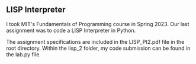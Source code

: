 ## LISP Interpreter
I took MIT's Fundamentals of Programming course in Spring 2023. Our last assignment was to code a LISP Interpreter in Python.

The assignment specifications are included in the LISP_Pt2.pdf file in the root directory. Within the lisp_2 folder, my code submission can be found in the lab.py file.
